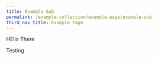 ```yaml
---
title: Example Sub
permalink: /example-collection/example-page/example-sub
third_nav_title: Example Page
---
```

HEllo There

Testing
